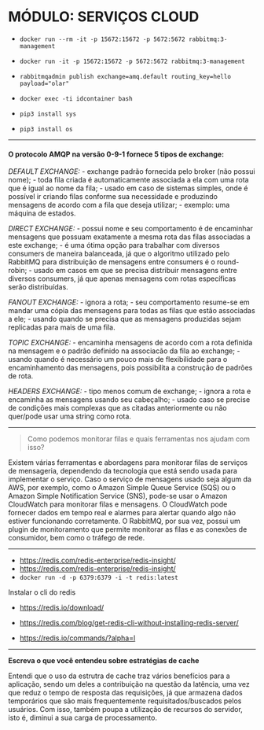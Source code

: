 # MÓDULO: SERVIÇOS CLOUD

* `docker run --rm -it -p 15672:15672 -p 5672:5672 rabbitmq:3-management`
* `docker run -it -p 15672:15672 -p 5672:5672 rabbitmq:3-management`
* `rabbitmqadmin publish exchange=amq.default routing_key=hello payload="olar"`
* `docker exec -ti idcontainer bash`

* `pip3 install sys`
* `pip3 install os`

***

#### O protocolo AMQP na versão 0-9-1 fornece 5 tipos de exchange:

*DEFAULT EXCHANGE:*
	- exchange padrão fornecida pelo broker (não possui nome);
	- toda fila criada é automaticamente associada a ela com uma rota que é igual ao nome da fila;
	- usado em caso de sistemas simples, onde é possível ir criando filas conforme sua necessidade e produzindo mensagens de acordo com a fila que deseja utilizar;
	- exemplo: uma máquina de estados.

*DIRECT EXCHANGE:*
	- possui nome e seu comportamento é de encaminhar mensagens que possuam exatamente a mesma rota das filas associadas a este exchange;
	- é uma ótima opção para trabalhar com diversos consumers de maneira balanceada, já que o algoritmo utilizado pelo RabbitMQ para distribuição de mensagens entre consumers é o round-robin;
	- usado em casos em que se precisa distribuir mensagens entre diversos consumers, já que apenas mensagens com rotas específicas serão distribuídas.

*FANOUT EXCHANGE:*
	- ignora a rota;
	- seu comportamento resume-se em mandar uma cópia das mensagens para todas as filas que estão associadas a ele;
	- usando quando se precisa que as mensagens produzidas sejam replicadas para mais de uma fila.

*TOPIC EXCHANGE:*
	- encaminha mensagens de acordo com a rota definida na mensagem e o padrão definido na associacão da fila ao exchange;
	- usando quando é necessário um pouco mais de flexibilidade para o encaminhamento das mensagens, pois possibilita a construção de padrões de rota.

*HEADERS EXCHANGE:*
	- tipo menos comum de exchange;
	- ignora a rota e encaminha as mensagens usando seu cabeçalho;
	- usado caso se precise de condições mais complexas que as citadas anteriormente ou não quer/pode usar uma string como rota.

***

> Como podemos monitorar filas e quais ferramentas nos ajudam com isso?

Existem várias ferramentas e abordagens para monitorar filas de serviços de mensageria, dependendo da tecnologia que está sendo usada para implementar o serviço.
Caso o serviço de mensagens usado seja algum da AWS, por exemplo, como o Amazon Simple Queue Service (SQS) ou o Amazon Simple Notification Service (SNS), pode-se usar o Amazon CloudWatch para monitorar filas e mensagens. O CloudWatch pode fornecer dados em tempo real e alarmes para alertar quando algo não estiver funcionando corretamente. O RabbitMQ, por sua vez, possui um plugin de monitoramento que permite monitorar as filas e as conexões de consumidor, bem como o tráfego de rede.

***

* https://redis.com/redis-enterprise/redis-insight/
* https://redis.com/redis-enterprise/redis-insight/
* `docker run -d -p 6379:6379 -i -t redis:latest`

Instalar o cli do redis
* https://redis.io/download/

* https://redis.com/blog/get-redis-cli-without-installing-redis-server/
* https://redis.io/commands/?alpha=l

***

**Escreva o que você entendeu sobre estratégias de cache**

Entendi que o uso da estrutra de cache traz vários benefícios para a aplicação, sendo um deles a contribuição na questão da latência, uma vez que reduz o tempo de resposta das requisições, já que armazena dados temporários que são mais frequentemente requisitados/buscados pelos usuários. Com isso, também poupa a utilização de recursos do servidor, isto é, diminui a sua carga de processamento.